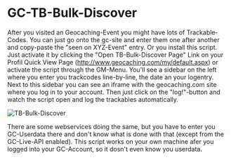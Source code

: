# GC-TB-Bulk-Discover
After you visited an Geocaching-Event you might have lots of Trackable-Codes.
You can just go onto the gc-site and enter them one after another and copy-paste the "seen on XYZ-Event" entry.
Or you install this script.
Just activate it by clicking the "Open TB-Bulk-Discover Page" Link on your Profil Quick View Page (http://www.geocaching.com/my/default.aspx) or activate the script through the GM-Menu.
You'll see a sidebar on the left where you enter you trackcodes line-by-line, the date an your logentry.
Next to this sidebar you can see an iframe with the geocaching.com site where you log in to your account.
Then just click on the "log!"-button and watch the script open and log the trackables automatically.

![TB-Bulk-Discover](http://tblog.geopostoffice.com/tbbulk.png)

There are some webservices doing the same, but you have to enter you GC-Userdata there and don't know what is done with that (except from the GC-Live-API enabled). This script works on your own machine afer you logged into your GC-Account, so it dosn't even know you userdata.

